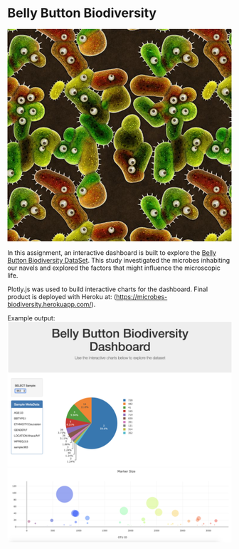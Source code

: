 # Belly Button Biodiversity

![Bacteria by filterforge.com](Images/bacteria_by_filterforgedotcom.jpg)

In this assignment, an interactive dashboard is built to explore the [Belly Button Biodiversity DataSet](http://robdunnlab.com/projects/belly-button-biodiversity/). This study investigated the microbes inhabiting our navels and explored the factors that might influence the microscopic life. 

Plotly.js was used to build interactive charts for the dashboard. Final product is deployed with Heroku at: (https://microbes-biodiversity.herokuapp.com/). 

Example output:
![Output1](Images/dashboard1.png)
![Output2](Images/dashboard2.png)